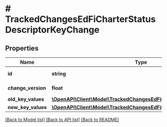 # # TrackedChangesEdFiCharterStatusDescriptorKeyChange

## Properties

Name | Type | Description | Notes
------------ | ------------- | ------------- | -------------
**id** | **string** | Resource identifier | [optional]
**change_version** | **float** | Change version | [optional]
**old_key_values** | [**\OpenAPI\Client\Model\TrackedChangesEdFiCharterStatusDescriptorKey**](TrackedChangesEdFiCharterStatusDescriptorKey.md) |  | [optional]
**new_key_values** | [**\OpenAPI\Client\Model\TrackedChangesEdFiCharterStatusDescriptorKey**](TrackedChangesEdFiCharterStatusDescriptorKey.md) |  | [optional]

[[Back to Model list]](../../README.md#models) [[Back to API list]](../../README.md#endpoints) [[Back to README]](../../README.md)
